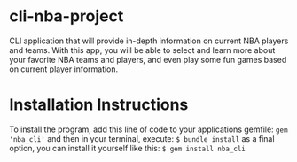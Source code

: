 # cli-nba-project
CLI application that will provide in-depth information on current NBA players and teams. With this app, you will be able to select and learn more about your favorite NBA teams and players, and even play some fun games based on current player information. 

# Installation Instructions
To install the program, add this line of code to your applications gemfile:
`gem 'nba_cli'`
and then in your terminal, execute:
`$ bundle install`
as a final option, you can install it yourself like this: 
`$ gem install nba_cli`
